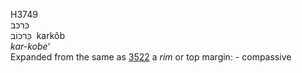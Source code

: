 <body>
  <p>H3749<br>  כּרכּב  <br> כַּרכּוֹב  ‎  karkôb  <br><i>kar-kobe‘ </i><br>Expanded from the same as <a href="h3522.htm">3522</a>  a <i>rim</i> or top margin: - compassive<br></p>
 </body>